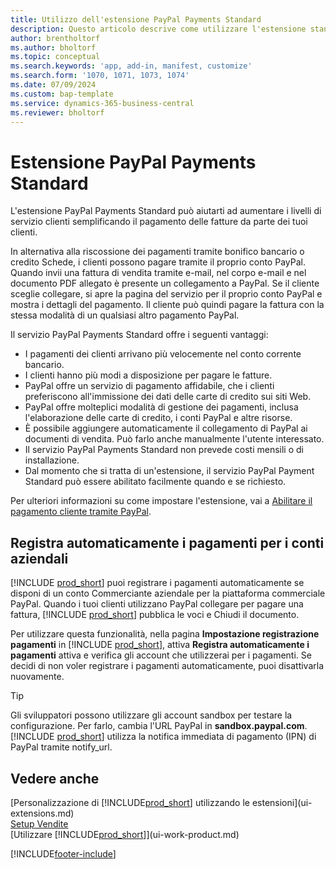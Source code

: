 ```yaml
---
title: Utilizzo dell'estensione PayPal Payments Standard
description: Questo articolo descrive come utilizzare l'estensione standard per consentire ai clienti di eseguire pagamenti con PayPal.
author: brentholtorf
ms.author: bholtorf
ms.topic: conceptual
ms.search.keywords: 'app, add-in, manifest, customize'
ms.search.form: '1070, 1071, 1073, 1074'
ms.date: 07/09/2024
ms.custom: bap-template
ms.service: dynamics-365-business-central
ms.reviewer: bholtorf
---
```

# Estensione PayPal Payments Standard

L'estensione PayPal Payments Standard può aiutarti ad aumentare i livelli di servizio clienti semplificando il pagamento delle fatture da parte dei tuoi clienti.

In alternativa alla riscossione dei pagamenti tramite bonifico bancario o credito Schede, i clienti possono pagare tramite il proprio conto PayPal. Quando invii una fattura di vendita tramite e-mail, nel corpo e-mail e nel documento PDF allegato è presente un collegamento a PayPal. Se il cliente sceglie collegare, si apre la pagina del servizio per il proprio conto PayPal e mostra i dettagli del pagamento. Il cliente può quindi pagare la fattura con la stessa modalità di un qualsiasi altro pagamento PayPal.

Il servizio PayPal Payments Standard offre i seguenti vantaggi:

* I pagamenti dei clienti arrivano più velocemente nel conto corrente bancario.
* I clienti hanno più modi a disposizione per pagare le fatture.
* PayPal offre un servizio di pagamento affidabile, che i clienti preferiscono all'immissione dei dati delle carte di credito sui siti Web.
* PayPal offre molteplici modalità di gestione dei pagamenti, inclusa l'elaborazione delle carte di credito, i conti PayPal e altre risorse.
* È possibile aggiungere automaticamente il collegamento di PayPal ai documenti di vendita. Può farlo anche manualmente l'utente interessato.
* Il servizio PayPal Payments Standard non prevede costi mensili o di installazione.
* Dal momento che si tratta di un'estensione, il servizio PayPal Payment Standard può essere abilitato facilmente quando e se richiesto.  

Per ulteriori informazioni su come impostare l'estensione, vai a [Abilitare il pagamento cliente tramite PayPal](sales-how-enable-payment-service-extensions.md).

## Registra automaticamente i pagamenti per i conti aziendali

[!INCLUDE [prod_short](includes/prod_short.md)] puoi registrare i pagamenti automaticamente se disponi di un conto Commerciante aziendale per la piattaforma commerciale PayPal. Quando i tuoi clienti utilizzano PayPal collegare per pagare una fattura, [!INCLUDE [prod_short](includes/prod_short.md)] pubblica le voci e Chiudi il documento.

Per utilizzare questa funzionalità, nella pagina  **Impostazione registrazione pagamenti** in [!INCLUDE [prod_short](includes/prod_short.md)], attiva  **Registra automaticamente i pagamenti** attiva e verifica gli account che utilizzerai per i pagamenti. Se decidi di non voler registrare i pagamenti automaticamente, puoi disattivarla nuovamente.

> [!TIP]
> Gli sviluppatori possono utilizzare gli account sandbox per testare la configurazione. Per farlo, cambia l'URL PayPal in **sandbox.paypal.com**. [!INCLUDE [prod_short](includes/prod_short.md)] utilizza la notifica immediata di pagamento (IPN) di PayPal tramite notify_url.

## Vedere anche

[Personalizzazione di [!INCLUDE[prod_short](includes/prod_short.md)] utilizzando le estensioni](ui-extensions.md)  
[Setup Vendite](sales-setup-sales.md)  
[Utilizzare [!INCLUDE[prod_short](includes/prod_short.md)]](ui-work-product.md)  

[!INCLUDE[footer-include](includes/footer-banner.md)]
